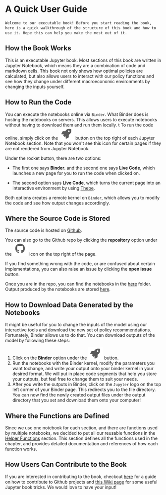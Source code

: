 # A Quick User Guide

```{Welcome!}
Welcome to our executable book! Before you start reading the book, here is a quick walkthrough of the structure of this book and how to use it. Hope this can help you make the most out of it.
```

## How the Book Works

This is an executable Jupyter book. Most sections of this book are written in Jupyter Notebook, which means they are a combination of code and markdown cells. This book not only shows how optimal policies are calculated, but also allows users to interact with our policy functions and see how they change under different macroeconomic environments by changing the inputs yourself.

## How to Run the Code

You can execute the notebooks online via `Binder`. What Binder does is hosting the notebooks on servers. This allows users to execute notebooks without having to download them and run them locally. 
t
To run the code online, simply click on the ![rocket](../images/rocket_logo.png) button on the top right of each Jupyter Notebook section. Note that you won't see this icon for certain pages if they are not rendered from Jupyter Notebook.

Under the rocket button, there are two options:

- The first one says **Binder**. and the second one says **Live Code**, which launches a new page for you to run the code when clicked on.

- The second option says **Live Code**, which turns the current page into an interactive environment by using [Thebe](https://thebe.readthedocs.io/en/latest/).

Both options creates a remote kernel on `Binder`, which allows you to modify the code and see how output changes accordingly. 

## Where the Source Code is Stored

The source code is hosted on [Github](https://github.com/pascalmichaillat/public-expenditure). 

You can also go to the Github repo by clicking the **repository** option  under the ![github](../images/github_logo.png) icon on the top right of the page. 

If you find something wrong with the code, or are confused about certain implementations, you can also raise an issue by clicking the **open issue** button. 

Once you are in the repo, you can find the notebooks in the [here](../notebooks) folder. Output produced by the notebooks are stored [here](../notebooks/output/).

## How to Download Data Generated by the Notebooks

It might be useful for you to change the inputs of the model using our interactive tools and download the new set of policy recommendations. Fortunately, Binder allows us to do that. You can download outputs of the model by following these steps: 

1. Click on the **Binder** option  under the ![rocket](../images/rocket_logo.png) button. 
1. Run the notebooks with the Binder kernel, modify the parameters you want tochange, and write your output onto your binder kernel in your desired format. We will put in place code segments that help you store your outputs, but feel free to change them to suit your needs. 
1. After you write the outputs in Binder, click on the `Jupyter` logo on the top left corner of your Binder page. This redirects you to the file directory. You can now find the newly created output files under the output directory that you set and download them onto your computer!

## Where the Functions are Defined

Since we use one notebook for each section, and there are functions used by multiple notebooks, we decided to put all our reusable functions in the [Helper Functions](../notebooks/helpers) section. This section defines all the functions used in the chapter, and provides detailed documentation and references of how each function works. 

## How Users Can Contribute to the Book

If you are interested in contributing to the book, checkout [here](https://github.com/MarcDiethelm/contributing/blob/master/README.md) for a guide on how to contribute to Github projects and [this Wiki page](https://github.com/pascalmichaillat/public-expenditure/wiki/Jupyter-Book-Work-Flow-and-Tricks) for some useful Jupyter book tricks. We would love to have your input!